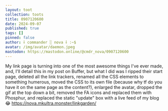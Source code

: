 ```yaml
---
layout: toot
collection: toots
title: 0907120600
date: 2024-09-07
published: true
tags: []
pinned: false
author: ⸸ commander ░ nova ⸸ :~$
avatar: /img/avatar/daemon.jpeg
mastodon: https://mastodon.online/@cmdr_nova/0907120600
---
```


My link page is turning into one of the most awesome things I've ever made, and, I'll detail this in my post on Buffer, but what I did was I ripped their start page, deleted all the link trackers, renamed all the CSS elements to something humerous, moved the CSS to its own file (because why tf do you have it on the same page as the content?), enlarged the avatar, dropped the gif at the top down a bit, removed the FA icons and replaced them with Phosphur, and replaced the static "update" box with a live feed of my blog 😂 https://nova.mkultra.monster/linkgarden/
